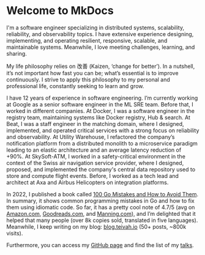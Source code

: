 # Welcome to MkDocs

I'm a software engineer specializing in distributed systems, scalability, reliability, and observability topics. I have extensive experience designing, implementing, and operating resilient, responsive, scalable, and maintainable systems. Meanwhile, I love meeting challenges, learning, and sharing.

My life philosophy relies on 改善 (Kaizen, ‘change for better’). In a nutshell, it’s not important how fast you can be; what’s essential is to improve continuously. I strive to apply this philosophy to my personal and professional life, constantly seeking to learn and grow.

I have 12 years of experience in software engineering. I’m currently working at Google as a senior software engineer in the ML SRE team. Before that, I worked in different companies. At Docker, I was a software engineer in the registry team, maintaining systems like Docker registry, Hub & search. At Beat, I was a staff engineer in the matching domain, where I designed, implemented, and operated critical services with a strong focus on reliability and observability. At Utility Warehouse, I refactored the company’s notification platform from a distributed monolith to a microservice paradigm leading to an elastic architecture and an average latency reduction of +90%. At SkySoft-ATM, I worked in a safety-critical environment in the context of the Swiss air navigation service provider, where I designed, proposed, and implemented the company's central data repository used to store and compute flight events. Before, I worked as a tech lead and architect at Axa and Airbus Helicopters on integration platforms.

In 2022, I published a book called [100 Go Mistakes and How to Avoid Them](https://100go.co/book/). In summary, it shows common programming mistakes in Go and how to fix them using idiomatic code. So far, it has a pretty cool note of 4.7/5 (avg on [Amazon.com](https://www.amazon.com/100-Mistakes-How-Avoid-Them/dp/1617299596), [Goodreads.com](https://www.goodreads.com/book/show/58571862-100-go-mistakes-and-how-to-avoid-them), and [Manning.com](https://www.manning.com/books/100-go-mistakes-and-how-to-avoid-them)), and I’m delighted that it helped that many people (over 8k copies sold, translated in five languages). Meanwhile, I keep writing on my blog: [blog.teivah.io](http://blog.teivah.io) (50+ posts, ~800k visits).

Furthermore, you can access my [GitHub page](https://github.com/teivah/) and find the list of my [talks](https://github.com/teivah/talks).
